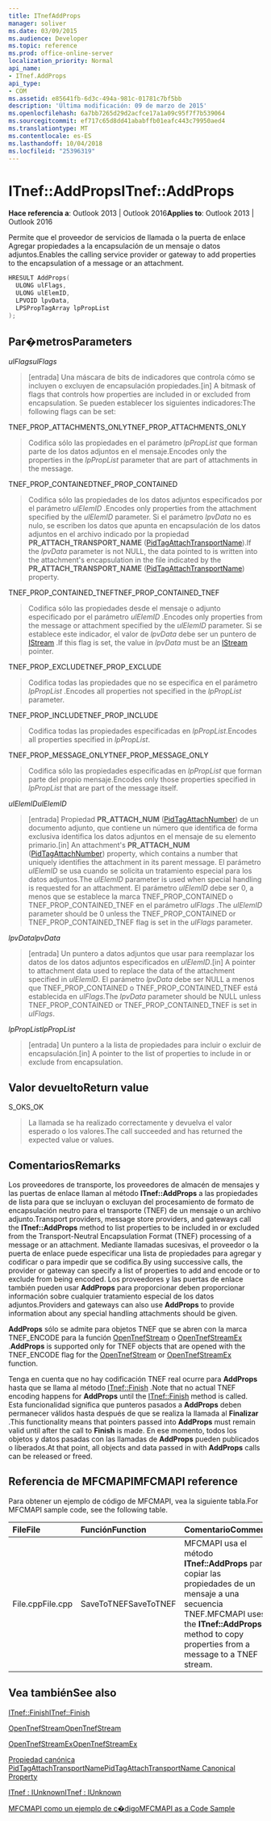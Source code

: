 ```yaml
---
title: ITnefAddProps
manager: soliver
ms.date: 03/09/2015
ms.audience: Developer
ms.topic: reference
ms.prod: office-online-server
localization_priority: Normal
api_name:
- ITnef.AddProps
api_type:
- COM
ms.assetid: e85641fb-6d3c-494a-981c-01781c7bf5bb
description: 'Última modificación: 09 de marzo de 2015'
ms.openlocfilehash: 6a7bb7265d29d2acfce17a1a09c95f7f7b539064
ms.sourcegitcommit: ef717c65d8dd41ababffb01eafc443c79950aed4
ms.translationtype: MT
ms.contentlocale: es-ES
ms.lasthandoff: 10/04/2018
ms.locfileid: "25396319"
---
```

# <a name="itnefaddprops"></a><span data-ttu-id="3b314-103">ITnef::AddProps</span><span class="sxs-lookup"><span data-stu-id="3b314-103">ITnef::AddProps</span></span>

  
  
<span data-ttu-id="3b314-104">**Hace referencia a**: Outlook 2013 | Outlook 2016</span><span class="sxs-lookup"><span data-stu-id="3b314-104">**Applies to**: Outlook 2013 | Outlook 2016</span></span> 
  
<span data-ttu-id="3b314-105">Permite que el proveedor de servicios de llamada o la puerta de enlace Agregar propiedades a la encapsulación de un mensaje o datos adjuntos.</span><span class="sxs-lookup"><span data-stu-id="3b314-105">Enables the calling service provider or gateway to add properties to the encapsulation of a message or an attachment.</span></span> 
  
```cpp
HRESULT AddProps(
  ULONG ulFlags,
  ULONG ulElemID,
  LPVOID lpvData,
  LPSPropTagArray lpPropList
);
```

## <a name="parameters"></a><span data-ttu-id="3b314-106">Par�metros</span><span class="sxs-lookup"><span data-stu-id="3b314-106">Parameters</span></span>

 <span data-ttu-id="3b314-107">_ulFlags_</span><span class="sxs-lookup"><span data-stu-id="3b314-107">_ulFlags_</span></span>
  
> <span data-ttu-id="3b314-108">[entrada] Una máscara de bits de indicadores que controla cómo se incluyen o excluyen de encapsulación propiedades.</span><span class="sxs-lookup"><span data-stu-id="3b314-108">[in] A bitmask of flags that controls how properties are included in or excluded from encapsulation.</span></span> <span data-ttu-id="3b314-109">Se pueden establecer los siguientes indicadores:</span><span class="sxs-lookup"><span data-stu-id="3b314-109">The following flags can be set:</span></span>
    
<span data-ttu-id="3b314-110">TNEF_PROP_ATTACHMENTS_ONLY</span><span class="sxs-lookup"><span data-stu-id="3b314-110">TNEF_PROP_ATTACHMENTS_ONLY</span></span> 
  
> <span data-ttu-id="3b314-111">Codifica sólo las propiedades en el parámetro _lpPropList_ que forman parte de los datos adjuntos en el mensaje.</span><span class="sxs-lookup"><span data-stu-id="3b314-111">Encodes only the properties in the  _lpPropList_ parameter that are part of attachments in the message.</span></span> 
    
<span data-ttu-id="3b314-112">TNEF_PROP_CONTAINED</span><span class="sxs-lookup"><span data-stu-id="3b314-112">TNEF_PROP_CONTAINED</span></span> 
  
> <span data-ttu-id="3b314-113">Codifica sólo las propiedades de los datos adjuntos especificados por el parámetro _ulElemID_ .</span><span class="sxs-lookup"><span data-stu-id="3b314-113">Encodes only properties from the attachment specified by the  _ulElemID_ parameter.</span></span> <span data-ttu-id="3b314-114">Si el parámetro _lpvData_ no es nulo, se escriben los datos que apunta en encapsulación de los datos adjuntos en el archivo indicado por la propiedad **PR_ATTACH_TRANSPORT_NAME** ([PidTagAttachTransportName](pidtagattachtransportname-canonical-property.md)).</span><span class="sxs-lookup"><span data-stu-id="3b314-114">If the  _lpvData_ parameter is not NULL, the data pointed to is written into the attachment's encapsulation in the file indicated by the **PR_ATTACH_TRANSPORT_NAME** ([PidTagAttachTransportName](pidtagattachtransportname-canonical-property.md)) property.</span></span>
    
<span data-ttu-id="3b314-115">TNEF_PROP_CONTAINED_TNEF</span><span class="sxs-lookup"><span data-stu-id="3b314-115">TNEF_PROP_CONTAINED_TNEF</span></span> 
  
> <span data-ttu-id="3b314-116">Codifica sólo las propiedades desde el mensaje o adjunto especificado por el parámetro _ulElemID_ .</span><span class="sxs-lookup"><span data-stu-id="3b314-116">Encodes only properties from the message or attachment specified by the  _ulElemID_ parameter.</span></span> <span data-ttu-id="3b314-117">Si se establece este indicador, el valor de _lpvData_ debe ser un puntero de [IStream](https://docs.microsoft.com/windows/desktop/api/objidl/nn-objidl-istream) .</span><span class="sxs-lookup"><span data-stu-id="3b314-117">If this flag is set, the value in  _lpvData_ must be an [IStream](https://docs.microsoft.com/windows/desktop/api/objidl/nn-objidl-istream) pointer.</span></span> 
    
<span data-ttu-id="3b314-118">TNEF_PROP_EXCLUDE</span><span class="sxs-lookup"><span data-stu-id="3b314-118">TNEF_PROP_EXCLUDE</span></span> 
  
> <span data-ttu-id="3b314-119">Codifica todas las propiedades que no se especifica en el parámetro _lpPropList_ .</span><span class="sxs-lookup"><span data-stu-id="3b314-119">Encodes all properties not specified in the  _lpPropList_ parameter.</span></span> 
    
<span data-ttu-id="3b314-120">TNEF_PROP_INCLUDE</span><span class="sxs-lookup"><span data-stu-id="3b314-120">TNEF_PROP_INCLUDE</span></span> 
  
> <span data-ttu-id="3b314-121">Codifica todas las propiedades especificadas en _lpPropList_.</span><span class="sxs-lookup"><span data-stu-id="3b314-121">Encodes all properties specified in  _lpPropList_.</span></span> 
    
<span data-ttu-id="3b314-122">TNEF_PROP_MESSAGE_ONLY</span><span class="sxs-lookup"><span data-stu-id="3b314-122">TNEF_PROP_MESSAGE_ONLY</span></span> 
  
> <span data-ttu-id="3b314-123">Codifica sólo las propiedades especificadas en _lpPropList_ que forman parte del propio mensaje.</span><span class="sxs-lookup"><span data-stu-id="3b314-123">Encodes only those properties specified in  _lpPropList_ that are part of the message itself.</span></span> 
    
 <span data-ttu-id="3b314-124">_ulElemID_</span><span class="sxs-lookup"><span data-stu-id="3b314-124">_ulElemID_</span></span>
  
> <span data-ttu-id="3b314-125">[entrada] Propiedad **PR_ATTACH_NUM** ([PidTagAttachNumber](pidtagattachnumber-canonical-property.md)) de un documento adjunto, que contiene un número que identifica de forma exclusiva identifica los datos adjuntos en el mensaje de su elemento primario.</span><span class="sxs-lookup"><span data-stu-id="3b314-125">[in] An attachment's **PR_ATTACH_NUM** ([PidTagAttachNumber](pidtagattachnumber-canonical-property.md)) property, which contains a number that uniquely identifies the attachment in its parent message.</span></span> <span data-ttu-id="3b314-126">El parámetro _ulElemID_ se usa cuando se solicita un tratamiento especial para los datos adjuntos.</span><span class="sxs-lookup"><span data-stu-id="3b314-126">The  _ulElemID_ parameter is used when special handling is requested for an attachment.</span></span> <span data-ttu-id="3b314-127">El parámetro _ulElemID_ debe ser 0, a menos que se establece la marca TNEF_PROP_CONTAINED o TNEF_PROP_CONTAINED_TNEF en el parámetro _ulFlags_ .</span><span class="sxs-lookup"><span data-stu-id="3b314-127">The  _ulElemID_ parameter should be 0 unless the TNEF_PROP_CONTAINED or TNEF_PROP_CONTAINED_TNEF flag is set in the  _ulFlags_ parameter.</span></span> 
    
 <span data-ttu-id="3b314-128">_lpvData_</span><span class="sxs-lookup"><span data-stu-id="3b314-128">_lpvData_</span></span>
  
> <span data-ttu-id="3b314-129">[entrada] Un puntero a datos adjuntos que usar para reemplazar los datos de los datos adjuntos especificados en _ulElemID_.</span><span class="sxs-lookup"><span data-stu-id="3b314-129">[in] A pointer to attachment data used to replace the data of the attachment specified in  _ulElemID_.</span></span> <span data-ttu-id="3b314-130">El parámetro _lpvData_ debe ser NULL a menos que TNEF_PROP_CONTAINED o TNEF_PROP_CONTAINED_TNEF está establecida en _ulFlags_.</span><span class="sxs-lookup"><span data-stu-id="3b314-130">The  _lpvData_ parameter should be NULL unless TNEF_PROP_CONTAINED or TNEF_PROP_CONTAINED_TNEF is set in  _ulFlags_.</span></span>
    
 <span data-ttu-id="3b314-131">_lpPropList_</span><span class="sxs-lookup"><span data-stu-id="3b314-131">_lpPropList_</span></span>
  
> <span data-ttu-id="3b314-132">[entrada] Un puntero a la lista de propiedades para incluir o excluir de encapsulación.</span><span class="sxs-lookup"><span data-stu-id="3b314-132">[in] A pointer to the list of properties to include in or exclude from encapsulation.</span></span>
    
## <a name="return-value"></a><span data-ttu-id="3b314-133">Valor devuelto</span><span class="sxs-lookup"><span data-stu-id="3b314-133">Return value</span></span>

<span data-ttu-id="3b314-134">S_OK</span><span class="sxs-lookup"><span data-stu-id="3b314-134">S_OK</span></span> 
  
> <span data-ttu-id="3b314-135">La llamada se ha realizado correctamente y devuelva el valor esperado o los valores.</span><span class="sxs-lookup"><span data-stu-id="3b314-135">The call succeeded and has returned the expected value or values.</span></span>
    
## <a name="remarks"></a><span data-ttu-id="3b314-136">Comentarios</span><span class="sxs-lookup"><span data-stu-id="3b314-136">Remarks</span></span>

<span data-ttu-id="3b314-137">Los proveedores de transporte, los proveedores de almacén de mensajes y las puertas de enlace llaman al método **ITnef::AddProps** a las propiedades de lista para que se incluyan o excluyan del procesamiento de formato de encapsulación neutro para el transporte (TNEF) de un mensaje o un archivo adjunto.</span><span class="sxs-lookup"><span data-stu-id="3b314-137">Transport providers, message store providers, and gateways call the **ITnef::AddProps** method to list properties to be included in or excluded from the Transport-Neutral Encapsulation Format (TNEF) processing of a message or an attachment.</span></span> <span data-ttu-id="3b314-138">Mediante llamadas sucesivas, el proveedor o la puerta de enlace puede especificar una lista de propiedades para agregar y codificar o para impedir que se codifica.</span><span class="sxs-lookup"><span data-stu-id="3b314-138">By using successive calls, the provider or gateway can specify a list of properties to add and encode or to exclude from being encoded.</span></span> <span data-ttu-id="3b314-139">Los proveedores y las puertas de enlace también pueden usar **AddProps** para proporcionar deben proporcionar información sobre cualquier tratamiento especial de los datos adjuntos.</span><span class="sxs-lookup"><span data-stu-id="3b314-139">Providers and gateways can also use **AddProps** to provide information about any special handling attachments should be given.</span></span> 
  
 <span data-ttu-id="3b314-140">**AddProps** sólo se admite para objetos TNEF que se abren con la marca TNEF_ENCODE para la función [OpenTnefStream](opentnefstream.md) o [OpenTnefStreamEx](opentnefstreamex.md) .</span><span class="sxs-lookup"><span data-stu-id="3b314-140">**AddProps** is supported only for TNEF objects that are opened with the TNEF_ENCODE flag for the [OpenTnefStream](opentnefstream.md) or [OpenTnefStreamEx](opentnefstreamex.md) function.</span></span> 
  
<span data-ttu-id="3b314-141">Tenga en cuenta que no hay codificación TNEF real ocurre para **AddProps** hasta que se llama al método [ITnef::Finish](itnef-finish.md) .</span><span class="sxs-lookup"><span data-stu-id="3b314-141">Note that no actual TNEF encoding happens for **AddProps** until the [ITnef::Finish](itnef-finish.md) method is called.</span></span> <span data-ttu-id="3b314-142">Esta funcionalidad significa que punteros pasados a **AddProps** deben permanecer válidos hasta después de que se realiza la llamada al **Finalizar** .</span><span class="sxs-lookup"><span data-stu-id="3b314-142">This functionality means that pointers passed into **AddProps** must remain valid until after the call to **Finish** is made.</span></span> <span data-ttu-id="3b314-143">En ese momento, todos los objetos y datos pasadas con las llamadas de **AddProps** pueden publicados o liberados.</span><span class="sxs-lookup"><span data-stu-id="3b314-143">At that point, all objects and data passed in with **AddProps** calls can be released or freed.</span></span> 
  
## <a name="mfcmapi-reference"></a><span data-ttu-id="3b314-144">Referencia de MFCMAPI</span><span class="sxs-lookup"><span data-stu-id="3b314-144">MFCMAPI reference</span></span>

<span data-ttu-id="3b314-145">Para obtener un ejemplo de código de MFCMAPI, vea la siguiente tabla.</span><span class="sxs-lookup"><span data-stu-id="3b314-145">For MFCMAPI sample code, see the following table.</span></span>
  
|<span data-ttu-id="3b314-146">**File**</span><span class="sxs-lookup"><span data-stu-id="3b314-146">**File**</span></span>|<span data-ttu-id="3b314-147">**Función**</span><span class="sxs-lookup"><span data-stu-id="3b314-147">**Function**</span></span>|<span data-ttu-id="3b314-148">**Comentario**</span><span class="sxs-lookup"><span data-stu-id="3b314-148">**Comment**</span></span>|
|:-----|:-----|:-----|
|<span data-ttu-id="3b314-149">File.cpp</span><span class="sxs-lookup"><span data-stu-id="3b314-149">File.cpp</span></span>  <br/> |<span data-ttu-id="3b314-150">SaveToTNEF</span><span class="sxs-lookup"><span data-stu-id="3b314-150">SaveToTNEF</span></span>  <br/> |<span data-ttu-id="3b314-151">MFCMAPI usa el método **ITnef::AddProps** para copiar las propiedades de un mensaje a una secuencia TNEF.</span><span class="sxs-lookup"><span data-stu-id="3b314-151">MFCMAPI uses the **ITnef::AddProps** method to copy properties from a message to a TNEF stream.</span></span>  <br/> |
   
## <a name="see-also"></a><span data-ttu-id="3b314-152">Vea también</span><span class="sxs-lookup"><span data-stu-id="3b314-152">See also</span></span>



[<span data-ttu-id="3b314-153">ITnef::Finish</span><span class="sxs-lookup"><span data-stu-id="3b314-153">ITnef::Finish</span></span>](itnef-finish.md)
  
[<span data-ttu-id="3b314-154">OpenTnefStream</span><span class="sxs-lookup"><span data-stu-id="3b314-154">OpenTnefStream</span></span>](opentnefstream.md)
  
[<span data-ttu-id="3b314-155">OpenTnefStreamEx</span><span class="sxs-lookup"><span data-stu-id="3b314-155">OpenTnefStreamEx</span></span>](opentnefstreamex.md)
  
[<span data-ttu-id="3b314-156">Propiedad canónica PidTagAttachTransportName</span><span class="sxs-lookup"><span data-stu-id="3b314-156">PidTagAttachTransportName Canonical Property</span></span>](pidtagattachtransportname-canonical-property.md)
  
[<span data-ttu-id="3b314-157">ITnef : IUnknown</span><span class="sxs-lookup"><span data-stu-id="3b314-157">ITnef : IUnknown</span></span>](itnefiunknown.md)


[<span data-ttu-id="3b314-158">MFCMAPI como un ejemplo de c�digo</span><span class="sxs-lookup"><span data-stu-id="3b314-158">MFCMAPI as a Code Sample</span></span>](mfcmapi-as-a-code-sample.md)

